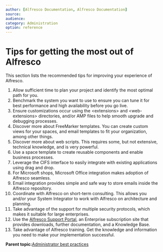 ```yaml
---
author: [Alfresco Documentation, Alfresco Documentation]
source: 
audience: 
category: Administration
option: reference
---
```


# Tips for getting the most out of Alfresco

This section lists the recommended tips for improving your experience of Alfresco.

1.  Allow sufficient time to plan your project and identify the most optimal path for you.
2.  Benchmark the system you want to use to ensure you can tune it for best performance and high availability before you go live.
3.  Ensure customizations occur using the <extensions\> and <web-extensions\> directories, and/or AMP files to help smooth upgrade and debugging processes.
4.  Discover more about FreeMarker templates. You can create custom views for your spaces, and email templates to fit your organization, among other things.
5.  Discover more about web scripts. This requires some, but not extensive, technical knowledge, and is very powerful.
6.  Use a space template to create reusable components and enable business processes.
7.  Leverage the CIFS interface to easily integrate with existing applications using drag and drop.
8.  For Microsoft shops, Microsoft Office integration makes adoption of Alfresco seamless.
9.  Email integration provides simple and safe way to store emails inside the Alfresco repository.
10. Coordinate with Alfresco on short-term consulting. This allows you and/or your System Integrator to work with Alfresco on architecture and planning.
11. Take advantage of the support for multiple security protocols, which makes it suitable for large enterprises.
12. Use the [Alfresco Support Portal](http://support.alfresco.com), an Enterprise subscription site that provides downloads, further documentation, and a Knowledge Base.
13. Take advantage of Alfresco training. Get the knowledge and information you need to make your implementation successful.

**Parent topic:**[Administrator best practices](../concepts/admin-best-practice.md)

